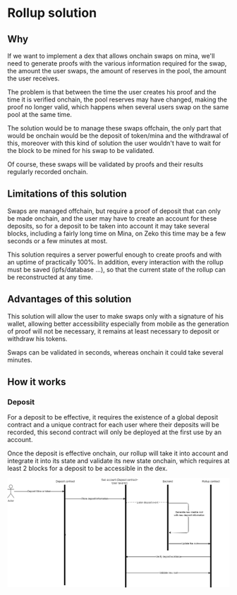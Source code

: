 # Rollup solution

## Why

If we want to implement a dex that allows onchain swaps on mina, we'll need to generate proofs with the various information required for the swap, the amount the user swaps, the amount of reserves in the pool, the amount the user receives.

The problem is that between the time the user creates his proof and the time it is verified onchain, the pool reserves may have changed, making the proof no longer valid, which happens when several users swap on the same pool at the same time.

The solution would be to manage these swaps offchain, the only part that would be onchain would be the deposit of token/mina and the withdrawal of this, moreover with this kind of solution the user wouldn't have to wait for the block to be mined for his swap to be validated.

Of course, these swaps will be validated by proofs and their results regularly recorded onchain.

## Limitations of this solution

Swaps are managed offchain, but require a proof of deposit that can only be made onchain, and the user may have to create an account for these deposits, so for a deposit to be taken into account it may take several blocks, including a fairly long time on Mina, on Zeko this time may be a few seconds or a few minutes at most.

This solution requires a server powerful enough to create proofs and with an uptime of practically 100%. In addition, every interaction with the rollup must be saved (ipfs/database ...), so that the current state of the rollup can be reconstructed at any time.

## Advantages of this solution

This solution will allow the user to make swaps only with a signature of his wallet, allowing better accessibility especially from mobile as the generation of proof will not be necessary, it remains at least necessary to deposit or withdraw his tokens.

Swaps can be validated in seconds, whereas onchain it could take several minutes.

## How it works

### Deposit

For a deposit to be effective, it requires the existence of a global deposit contract and a unique contract for each user where their deposits will be recorded, this second contract will only be deployed at the first use by an account.

Once the deposit is effective onchain, our rollup will take it into account and integrate it into its state and validate its new state onchain, which requires at least 2 blocks for a deposit to be accessible in the dex.

![Deposit schema](https://github.com/Lumina-DEX/lumina-mvp/blob/rollup/deposit.png?raw=true)

